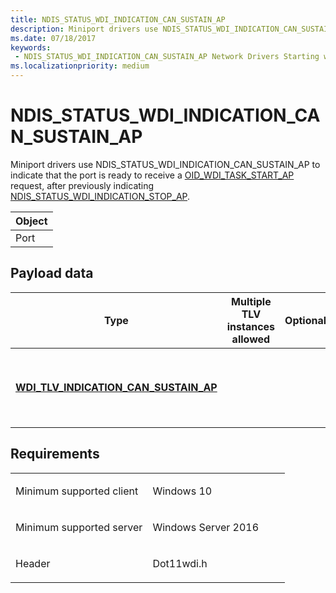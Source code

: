 ```yaml
---
title: NDIS_STATUS_WDI_INDICATION_CAN_SUSTAIN_AP
description: Miniport drivers use NDIS_STATUS_WDI_INDICATION_CAN_SUSTAIN_AP to indicate that the port is ready to receive a OID_WDI_TASK_START_AP request, after previously indicating NDIS_STATUS_WDI_INDICATION_STOP_AP.
ms.date: 07/18/2017
keywords:
 - NDIS_STATUS_WDI_INDICATION_CAN_SUSTAIN_AP Network Drivers Starting with Windows Vista
ms.localizationpriority: medium
---
```


# NDIS\_STATUS\_WDI\_INDICATION\_CAN\_SUSTAIN\_AP


Miniport drivers use NDIS\_STATUS\_WDI\_INDICATION\_CAN\_SUSTAIN\_AP to indicate that the port is ready to receive a [OID\_WDI\_TASK\_START\_AP](oid-wdi-task-start-ap.md) request, after previously indicating [NDIS\_STATUS\_WDI\_INDICATION\_STOP\_AP](ndis-status-wdi-indication-stop-ap.md).

| Object |
|--------|
| Port   |

 

## Payload data


| Type                                                                                     | Multiple TLV instances allowed | Optional | Description                                                     |
|------------------------------------------------------------------------------------------|--------------------------------|----------|-----------------------------------------------------------------|
| [**WDI\_TLV\_INDICATION\_CAN\_SUSTAIN\_AP**](./wdi-tlv-indication-can-sustain-ap.md) |                                |          | The reason the adapter can now sustain 802.11 AP functionality. |

 

## Requirements

<table>
<colgroup>
<col width="50%" />
<col width="50%" />
</colgroup>
<tbody>
<tr class="odd">
<td><p>Minimum supported client</p></td>
<td><p>Windows 10</p></td>
</tr>
<tr class="even">
<td><p>Minimum supported server</p></td>
<td><p>Windows Server 2016</p></td>
</tr>
<tr class="odd">
<td><p>Header</p></td>
<td>Dot11wdi.h</td>
</tr>
</tbody>
</table>

 

